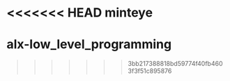 <<<<<<< HEAD
minteye
=======
# alx-low_level_programming
>>>>>>> 3bb217388818bd59774f40fb4603f3f51c895876
